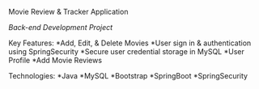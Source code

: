 Movie Review & Tracker Application

*Back-end Development Project*

Key Features:
*Add, Edit, & Delete Movies
*User sign in & authentication using SpringSecurity
*Secure user credential storage in MySQL
*User Profile
*Add Movie Reviews

Technologies:
*Java 
*MySQL
*Bootstrap 
*SpringBoot
*SpringSecurity
